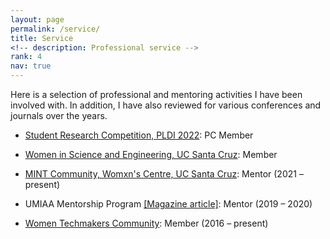 ```yaml
---
layout: page
permalink: /service/
title: Service
<!-- description: Professional service -->
rank: 4
nav: true
---
```


Here is a selection of professional and mentoring activities I have been involved with. In addition, I have also reviewed for various conferences and journals over the years. 

<ul style="text-align:left">
								<li><p><a href="https://pldi22.sigplan.org/track/pldi-2022-SRC" target="_blank">Student Research Competition, PLDI 2022</a>: PC Member</p></li>
								<li><p><a href="https://wiseucsc.wixsite.com/wise" target="_blank">Women in Science and Engineering, UC Santa Cruz</a>: Member</p></li>
								<li><p><a href="https://womenscenter.ucsc.edu/get-involved/mint-gallery-page.html" target="_blank">MINT Community, Womxn's Centre, UC Santa Cruz</a>: Mentor (2021 &ndash; present)</p></li>
								<li><p>UMIAA Mentorship Program <a href="http://alumnus.alumni.umich.edu/um-club-india-mentorship/" target="_blank">[Magazine article]</a>: Mentor (2019 &ndash; 2020)</p></li>
								<li><p><a href="https://www.womentechmakers.com" target="_blank">Women Techmakers Community</a>: Member (2016 &ndash; present)</p></li>
</ul>